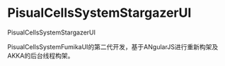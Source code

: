 PisualCellsSystemStargazerUI
============================

PisualCellsSystemStargazerUI

PisualCellsSystemFumikaUI的第二代开发，基于ANgularJS进行重新构架及AKKA的后台线程构架。
